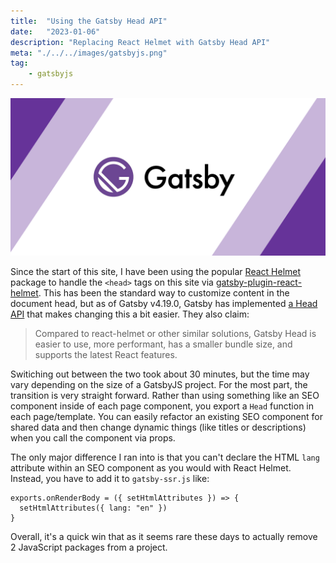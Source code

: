 ```yaml
---
title:  "Using the Gatsby Head API"
date:   "2023-01-06"
description: "Replacing React Helmet with Gatsby Head API"
meta: "./../../images/gatsbyjs.png"
tag: 
    - gatsbyjs
---
```


![GatsbyJS](./../../images/gatsbyjs.png)

Since the start of this site, I have been using the popular [React Helmet](https://www.npmjs.com/package/react-helmet) package to handle the `<head>` tags on this site via [gatsby-plugin-react-helmet](https://www.gatsbyjs.com/plugins/gatsby-plugin-react-helmet/). This has been the standard way to customize content in the document head, but as of Gatsby v4.19.0, Gatsby has implemented [a Head API](https://www.gatsbyjs.com/docs/reference/built-in-components/gatsby-head/) that makes changing this a bit easier. They also claim:

> Compared to react-helmet or other similar solutions, Gatsby Head is easier to use, more performant, has a smaller bundle size, and supports the latest React features.

Switiching out between the two took about 30 minutes, but the time may vary depending on the size of a GatsbyJS project. For the most part, the transition is very straight forward. Rather than using something like an SEO component inside of each page component, you export a `Head` function in each page/template. You can easily refactor an existing SEO component for shared data and then change dynamic things (like titles or descriptions) when you call the component via props. 

The only major difference I ran into is that you can't declare the HTML `lang` attribute within an SEO component as you would with React Helmet. Instead, you have to add it to `gatsby-ssr.js` like:

```
exports.onRenderBody = ({ setHtmlAttributes }) => {
  setHtmlAttributes({ lang: "en" })
}
```

Overall, it's a quick win that as it seems rare these days to actually remove 2 JavaScript packages from a project.
